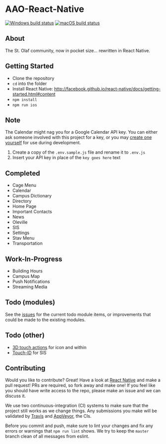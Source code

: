 # AAO-React-Native

[![Windows build status](https://ci.appveyor.com/api/projects/status/qi83hnivu0rkgbvo?svg=true)](https://ci.appveyor.com/project/hawkrives/aao-react-native)
[![macOS build status](https://travis-ci.org/StoDevX/AAO-React-Native.svg?branch=master)](https://travis-ci.org/StoDevX/AAO-React-Native)

## About
The St. Olaf community, now in pocket size… rewritten in React Native.

## Getting Started
- Clone the repository
- `cd` into the folder
- Install React Native: http://facebook.github.io/react-native/docs/getting-started.html#content
- `npm install`
- `npm run ios`

## Note
The Calendar might nag you for a Google Calendar API key. You can either ask someone involved with this project for a key, or you may [create one yourself](https://console.developers.google.com/projectselector/apis/credentials) for use during development.

1. Create a copy of the `.env.sample.js` file and rename it to `.env.js`
2. Insert your API key in place of the `key goes here` text

## Completed
* Cage Menu
* Calendar
* Campus Dictionary
* Directory
* Home Page
* Important Contacts
* News
* Oleville
* SIS
* Settings
* Stav Menu
* Transportation

## Work-In-Progress
* Building Hours
* Campus Map
* Push Notifications
* Streaming Media

## Todo (modules)
See the [issues](https://github.com/StoDevX/AAO-React-Native/issues) for the current todo module items, or improvements that could be made to the existing modules.

## Todo (other)
* [3D touch actions](https://github.com/jordanbyron/react-native-quick-actions) for icon and within
* [Touch-ID](https://github.com/naoufal/react-native-touch-id) for SIS

## Contributing
Would you like to contribute? Great! Have a look at [React Native](http://facebook.github.io/react-native/docs/getting-started.html) and make a pull request! PRs are required, so fork away and make one! If you feel like you should have write access to the repo, please make an issue and we can discuss it.

We use two continuous-integration (CI) systems to make sure that the project still works as we change things. Any submissions you make will be validated by [Travis](https://travis-ci.org/StoDevX/AAO-React-Native/builds) and [AppVeyor](https://ci.appveyor.com/project/hawkrives/aao-react-native/history), the CIs.

Before you commit and push, make sure to lint your changes and fix any errors or warnings that `npm run lint` shows. We try to keep the `master` branch clean of all messages from eslint.
